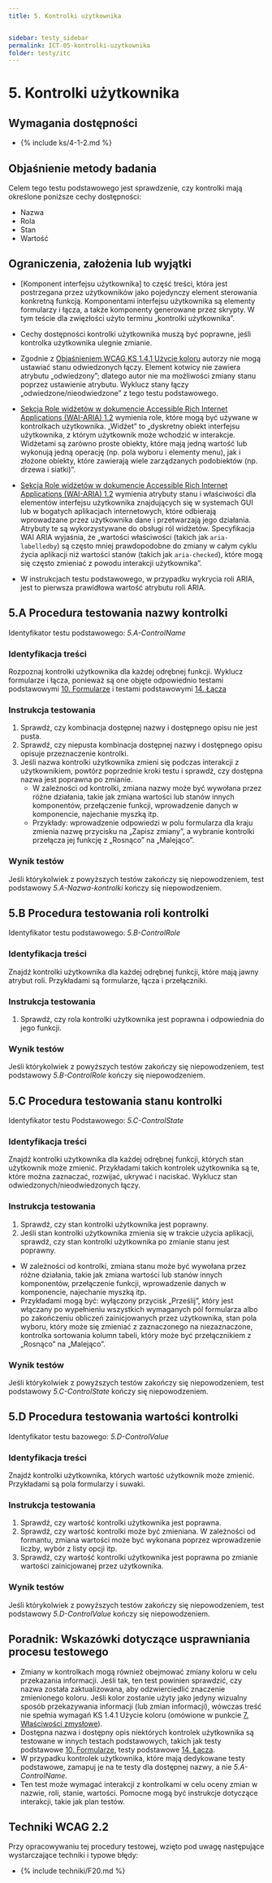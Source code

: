 ```yaml
---
title: 5. Kontrolki użytkownika


sidebar: testy_sidebar
permalink: ICT-05-kontrolki-uzytkownika
folder: testy/itc
---
```

# 5. Kontrolki użytkownika

## Wymagania dostępności
- {% include ks/4-1-2.md %}  

## Objaśnienie metody badania
Celem tego testu podstawowego jest sprawdzenie, czy kontrolki mają określone poniższe cechy dostępności:
- Nazwa
- Rola
- Stan
- Wartość

## Ograniczenia, założenia lub wyjątki
- [Komponent interfejsu użytkownika] to część treści, która jest postrzegana przez użytkowników jako pojedynczy element sterowania konkretną funkcją. Komponentami interfejsu użytkownika są elementy formularzy i łącza, a także komponenty generowane przez skrypty. W tym teście dla zwięzłości użyto terminu „kontrolki użytkownika”.
- Cechy dostępności kontrolki użytkownika muszą być poprawne, jeśli kontrolka użytkownika ulegnie zmianie.
- Zgodnie z [Objaśnieniem WCAG KS 1.4.1 Użycie koloru](https://wcag.irdpl.pl/understanding/uzycie-koloru.html) autorzy nie mogą ustawiać stanu odwiedzonych łączy. Element kotwicy nie zawiera atrybutu „odwiedzony”; dlatego autor nie ma możliwości zmiany stanu poprzez ustawienie atrybutu. Wyklucz stany łączy „odwiedzone/nieodwiedzone” z tego testu podstawowego.

- [Sekcja Role widżetów w dokumencie Accessible Rich Internet Applications (WAI-ARIA) 1.2](https://www.w3.org/TR/wai-aria/#attrs_widgets) wymienia role, które mogą być używane w kontrolkach użytkownika. „Widżet” to „dyskretny obiekt interfejsu użytkownika, z którym użytkownik może wchodzić w interakcje. Widżetami są zarówno proste obiekty, które mają jedną wartość lub wykonują jedną operację (np. pola wyboru i elementy menu), jak i złożone obiekty, które zawierają wiele zarządzanych podobiektów (np. drzewa i siatki)”.
- [Sekcja Role widżetów w dokumencie Accessible Rich Internet Applications (WAI-ARIA) 1.2](https://www.w3.org/TR/wai-aria/#attrs_widgets) wymienia atrybuty stanu i właściwości dla elementów interfejsu użytkownika znajdujących się w systemach GUI lub w bogatych aplikacjach internetowych, które odbierają wprowadzane przez użytkownika dane i przetwarzają jego działania. Atrybuty te są wykorzystywane do obsługi ról widżetów. Specyfikacja WAI ARIA wyjaśnia, że „wartości właściwości (takich jak `aria-labelledby`) są często mniej prawdopodobne do zmiany w całym cyklu życia aplikacji niż wartości stanów (takich jak `aria-checked`), które mogą się często zmieniać z powodu interakcji użytkownika”.
- W instrukcjach testu podstawowego, w przypadku wykrycia roli ARIA, jest to pierwsza prawidłowa wartość atrybutu roli ARIA.

## 5.A Procedura testowania nazwy kontrolki
Identyfikator testu podstawowego: *5.A-ControlName*

### Identyfikacja treści
Rozpoznaj kontrolki użytkownika dla każdej odrębnej funkcji. Wyklucz formularze i łącza, ponieważ są one objęte odpowiednio testami podstawowymi [10. Formularze](ICT-10-formularze.md) i testami podstawowymi [14. Łącza](ICT-14-lacza.md)

### Instrukcja testowania
1.	Sprawdź, czy kombinacja dostępnej nazwy i dostępnego opisu nie jest pusta.
2.	Sprawdź, czy niepusta kombinacja dostępnej nazwy i dostępnego opisu opisuje przeznaczenie kontrolki.
3.	Jeśli nazwa kontrolki użytkownika zmieni się podczas interakcji z użytkownikiem, powtórz poprzednie kroki testu i sprawdź, czy dostępna nazwa jest poprawna po zmianie.
    - W zależności od kontrolki, zmiana nazwy może być wywołana przez różne działania, takie jak zmiana wartości lub stanów innych komponentów, przełączenie funkcji, wprowadzenie danych w komponencie, najechanie myszką itp.
    - Przykłady: wprowadzenie odpowiedzi w polu formularza dla kraju zmienia nazwę przycisku na „Zapisz zmiany”, a wybranie kontrolki przełącza jej funkcję z „Rosnąco” na „Malejąco”.

### Wynik testów
Jeśli którykolwiek z powyższych testów zakończy się niepowodzeniem, test podstawowy _5.A-Nazwa-kontrolki_ kończy się niepowodzeniem.

## 5.B Procedura testowania roli kontrolki
Identyfikator testu podstawowego: _5.B-ControlRole_

### Identyfikacja treści
Znajdź kontrolki użytkownika dla każdej odrębnej funkcji, które mają jawny atrybut roli. 
Przykładami są formularze, łącza i przełączniki.

### Instrukcja testowania
1.	Sprawdź, czy rola kontrolki użytkownika jest poprawna i odpowiednia do jego funkcji. 

### Wynik testów
Jeśli którykolwiek z powyższych testów zakończy się niepowodzeniem, test podstawowy _5.B-ControlRole_ kończy się niepowodzeniem.

## 5.C Procedura testowania stanu kontrolki
Identyfikator testu Podstawowego: _5.C-ControlState_

### Identyfikacja treści
Znajdź kontrolki użytkownika dla każdej odrębnej funkcji, których stan użytkownik może zmienić. Przykładami takich kontrolek użytkownika są te, które można zaznaczać, rozwijać, ukrywać i naciskać. Wyklucz stan odwiedzonych/nieodwiedzonych łączy.

### Instrukcja testowania
1.	Sprawdź, czy stan kontrolki użytkownika jest poprawny.
2.	Jeśli stan kontrolki użytkownika zmienia się w trakcie użycia aplikacji, sprawdź, czy stan kontrolki użytkownika po zmianie stanu jest poprawny.
   - W zależności od kontrolki, zmiana stanu może być wywołana przez różne działania, takie jak zmiana wartości lub stanów innych komponentów, przełączenie funkcji, wprowadzenie danych w komponencie, najechanie myszką itp.
   - Przykładami mogą być: wyłączony przycisk „Prześlij”, który jest włączany po wypełnieniu wszystkich wymaganych pól formularza albo po zakończeniu obliczeń zainicjowanych przez użytkownika, stan pola wyboru, który może się zmieniać z zaznaczonego na niezaznaczone, kontrolka sortowania kolumn tabeli, który może być przełącznikiem z „Rosnąco” na „Malejąco”.

### Wynik testów
Jeśli którykolwiek z powyższych testów zakończy się niepowodzeniem, test podstawowy _5.C-ControlState_ kończy się niepowodzeniem.

## 5.D Procedura testowania wartości kontrolki
Identyfikator testu bazowego: _5.D-ControlValue_

### Identyfikacja treści
Znajdź kontrolki użytkownika, których wartość użytkownik może zmienić.  Przykładami są pola formularzy i suwaki.

### Instrukcja testowania
1.	Sprawdź, czy wartość kontrolki użytkownika jest poprawna.
2.	Sprawdź, czy wartość kontrolki może być zmieniana. W zależności od formantu, zmiana wartości może być wykonana poprzez wprowadzenie liczby, wybór z listy opcji itp.
3.	Sprawdź, czy wartość kontrolki użytkownika jest poprawna po zmianie wartości zainicjowanej przez użytkownika.

### Wynik testów
Jeśli którykolwiek z powyższych testów zakończy się niepowodzeniem, test podstawowy _5.D-ControlValue_ kończy się niepowodzeniem.

##  Poradnik: Wskazówki dotyczące usprawniania procesu testowego
-  Zmiany w kontrolkach mogą również obejmować zmiany koloru w celu przekazania informacji. Jeśli tak, ten test powinien sprawdzić, czy nazwa została zaktualizowana, aby odzwierciedlić znaczenie zmienionego koloru. Jeśli kolor zostanie użyty jako jedyny wizualny sposób przekazywania informacji (lub zmian informacji), wówczas treść nie spełnia wymagań KS 1.4.1 Użycie koloru (omówione w punkcie [7. Właściwości zmysłowe](testy/ICT_07_wlasciwosci-zmyslowe.md)).
- Dostępna nazwa i dostępny opis niektórych kontrolek użytkownika są testowane w innych testach podstawowych, takich jak testy podstawowe [10. Formularze](ICT-10-formularze.md), testy podstawowe [14. Łącza](ICT-14-lacza.md).
- W przypadku kontrolek użytkownika, które mają dedykowane testy podstawowe, zamapuj je na te testy dla dostępnej nazwy, a nie _5.A-ControlName_.
- Ten test może wymagać interakcji z kontrolkami w celu oceny zmian w nazwie, roli, stanie, wartości. Pomocne mogą być instrukcje dotyczące interakcji, takie jak plan testów.

## Techniki WCAG 2.2
Przy opracowywaniu tej procedury testowej, wzięto pod uwagę następujące wystarczające techniki i typowe błędy:

- {% include techniki/F20.md %}